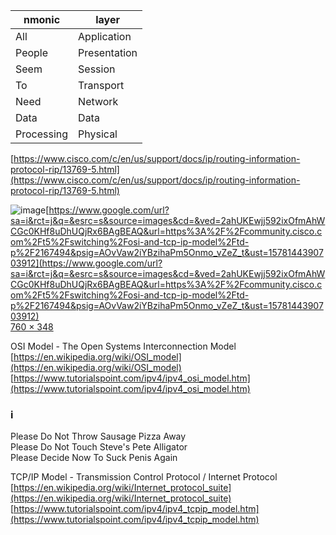 
|nmonic |layer |
| --- | --- | 
| All | Application	|
| People | Presentation	|
| Seem | Session |
| To | Transport |
| Need | Network |
| Data	| Data |
| Processing | Physical |	
[https://www.cisco.com/c/en/us/support/docs/ip/routing-information-protocol-rip/13769-5.html](https://www.cisco.com/c/en/us/support/docs/ip/routing-information-protocol-rip/13769-5.html)  
  
  
![image](https://community.cisco.com/legacyfs/online/legacy/4/1/0/136014-proto.jpg)[https://www.google.com/url?sa=i&rct=j&q=&esrc=s&source=images&cd=&ved=2ahUKEwjj592ixOfmAhWCGc0KHf8uDhUQjRx6BAgBEAQ&url=https%3A%2F%2Fcommunity.cisco.com%2Ft5%2Fswitching%2Fosi-and-tcp-ip-model%2Ftd-p%2F2167494&psig=AOvVaw2iYBzihaPm5Onmo_vZeZ_t&ust=1578144390703912](https://www.google.com/url?sa=i&rct=j&q=&esrc=s&source=images&cd=&ved=2ahUKEwjj592ixOfmAhWCGc0KHf8uDhUQjRx6BAgBEAQ&url=https%3A%2F%2Fcommunity.cisco.com%2Ft5%2Fswitching%2Fosi-and-tcp-ip-model%2Ftd-p%2F2167494&psig=AOvVaw2iYBzihaPm5Onmo_vZeZ_t&ust=1578144390703912)  
[760 × 348](https://www.google.com/url?sa=i&rct=j&q=&esrc=s&source=images&cd=&ved=2ahUKEwjj592ixOfmAhWCGc0KHf8uDhUQjRx6BAgBEAQ&url=https%3A%2F%2Fcommunity.cisco.com%2Ft5%2Fswitching%2Fosi-and-tcp-ip-model%2Ftd-p%2F2167494&psig=AOvVaw2iYBzihaPm5Onmo_vZeZ_t&ust=1578144390703912)  
  
  
OSI Model - The Open Systems Interconnection Model  
[https://en.wikipedia.org/wiki/OSI_model](https://en.wikipedia.org/wiki/OSI_model)  
[https://www.tutorialspoint.com/ipv4/ipv4_osi_model.htm](https://www.tutorialspoint.com/ipv4/ipv4_osi_model.htm)

### i

  
Please Do Not Throw Sausage Pizza Away  
Please Do Not Touch Steve's Pete Alligator  
Please Decide Now To Suck Penis Again  
  
  
TCP/IP Model - Transmission Control Protocol / Internet Protocol  
[https://en.wikipedia.org/wiki/Internet_protocol_suite](https://en.wikipedia.org/wiki/Internet_protocol_suite)  
[https://www.tutorialspoint.com/ipv4/ipv4_tcpip_model.htm](https://www.tutorialspoint.com/ipv4/ipv4_tcpip_model.htm)